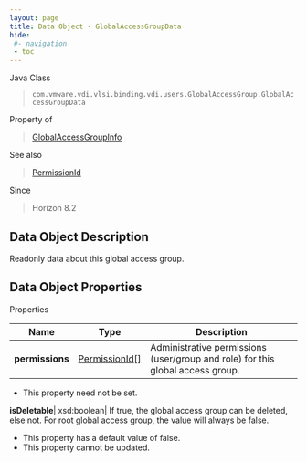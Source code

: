 ```yaml
---
layout: page
title: Data Object - GlobalAccessGroupData
hide:
 #- navigation
 - toc
---
```






Java Class  
> `com.vmware.vdi.vlsi.binding.vdi.users.GlobalAccessGroup.GlobalAccessGroupData`

Property of  
> [GlobalAccessGroupInfo](vdi.users.GlobalAccessGroup.GlobalAccessGroupInfo.md#field_detail)

See also  
> [PermissionId](vdi.entity.PermissionId.md)

Since  
> Horizon 8.2


## Data Object Description 

Readonly data about this global access group. 

## Data Object Properties

Properties

Name |  Type |  Description   
---|---|---  
**permissions**| [PermissionId[]](vdi.entity.PermissionId.md)|  Administrative permissions (user/group and role) for this global access group.   


* This property need not be set.

  
**isDeletable**|  xsd:boolean|  If true, the global access group can be deleted, else not. For root global access group, the value will always be false.   


  * This property has a default value of false.
* This property cannot be updated.

  
  
  

  
  

